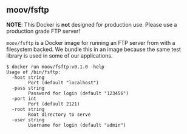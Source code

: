 ## moov/fsftp

**NOTE**: This Docker is **not** designed for production use. Please use a production grade FTP server!

`moov/fsftp` is a Docker image for running an FTP server from with a filesystem backed. We bundle this in an image because the same test library is used in some of our applications.

```
$ docker run moov/fsftp:v0.1.0 -help
Usage of /bin/fsftp:
  -host string
    	Port (default "localhost")
  -pass string
    	Password for login (default "123456")
  -port int
    	Port (default 2121)
  -root string
    	Root directory to serve
  -user string
    	Username for login (default "admin")
```
